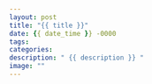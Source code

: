 ```yaml
---
layout: post
title: "{{ title }}"
date: {{ date_time }} -0000
tags: 
categories:
description: " {{ description }} "
image: ""
---
```


